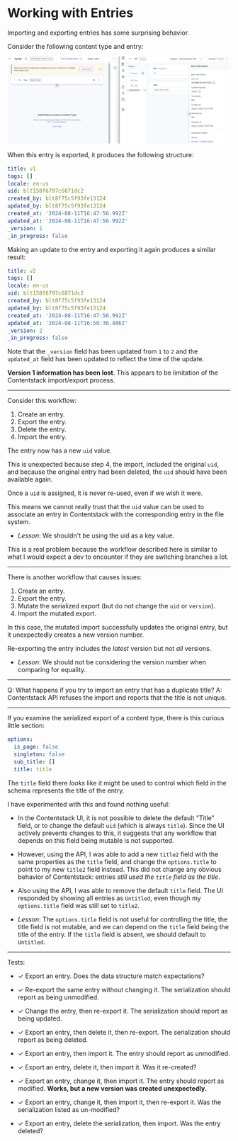 # Working with Entries

Importing and exporting entries has some surprising behavior.

Consider the following content type and entry:

![example content type and entry](type-and-entry.png)

When this entry is exported, it produces the following structure:

```yaml
title: v1
tags: []
locale: en-us
uid: blt158f6797c6871dc2
created_by: blt8f75c5f93fe13124
updated_by: blt8f75c5f93fe13124
created_at: '2024-08-11T16:47:56.992Z'
updated_at: '2024-08-11T16:47:56.992Z'
_version: 1
_in_progress: false
```

Making an update to the entry and exporting it again produces a similar result:

```yaml
title: v2
tags: []
locale: en-us
uid: blt158f6797c6871dc2
created_by: blt8f75c5f93fe13124
updated_by: blt8f75c5f93fe13124
created_at: '2024-08-11T16:47:56.992Z'
updated_at: '2024-08-11T16:50:36.486Z'
_version: 2
_in_progress: false
```

Note that the `_version` field has been updated from `1` to `2` and the
`updated_at` field has been updated to reflect the time of the update.

**Version 1 information has been lost**. This appears to be limitation of the
Contentstack import/export process.

---

Consider this workflow:

1. Create an entry.
2. Export the entry.
3. Delete the entry.
4. Import the entry.

The entry now has a new `uid` value.

This is unexpected because step 4, the import, included the original `uid`,
and because the original entry had been deleted, the `uid` should have been
available again.

Once a `uid` is assigned, it is never re-used, even if we wish it were.

This means we cannot really trust that the `uid` value can be used to
associate an entry in Contentstack with the corresponding entry in the
file system.

- _Lesson_: We shouldn't be using the uid as a key value.

This is a real problem because the workflow described here is similar to what
I would expect a dev to encounter if they are switching branches a lot.

---

There is another workflow that causes issues:

1. Create an entry.
2. Export the entry.
3. Mutate the serialized export (but do not change the `uid` or `version`).
4. Import the mutated export.

In this case, the mutated import successfully updates the original entry,
but it unexpectedly creates a new version number.

Re-exporting the entry includes the _latest_ version but not _all_ versions.

- _Lesson_: We should not be considering the version number when comparing
  for equality.

---

Q: What happens if you try to import an entry that has a duplicate title?
A: Contentstack API refuses the import and reports that the title is not unique.

---

If you examine the serialized export of a content type, there is this curious
little section:

```yaml
options:
  is_page: false
  singleton: false
  sub_title: []
  title: title
```

The `title` field there _looks_ like it might be used to control which field
in the schema represents the title of the entry.

I have experimented with this and found nothing useful:

- In the Contentstack UI, it is not possible to delete the default
  "Title" field, or to change the default `uid` (which is always `title`).
  Since the UI actively prevents changes to this, it suggests that any workflow
  that depends on this field being mutable is not supported.

- However, using the API, I was able to add a new `title2` field with the same
  properties as the `title` field, and change the `options.title` to point to
  my new `title2` field instead. This did not change any obvious behavior of
  Contentstack: entries _still used the `title` field as the title_.

- Also using the API, I was able to remove the default `title` field. The
  UI responded by showing all entries as `Untitled`, even though my
  `options.title` field was still set to `title2`.

- _Lesson_: The `options.title` field is not useful for controlling the title,
  the title field is not mutable, and we can depend on the `title` field being
  the title of the entry. If the `title` field is absent, we should default
  to `Untitled`.

---

Tests:

- ✓ Export an entry. Does the data structure match expectations?

- ✓ Re-export the same entry without changing it. The serialization should
  report as being unmodified.

- ✓ Change the entry, then re-export it. The serialization should report as
  being updated.

- ✓ Export an entry, then delete it, then re-export. The serialization should
  report as being deleted.

- ✓ Export an entry, then import it. The entry should report as unmodified.

- ✓ Export an entry, delete it, then import it. Was it re-created?

- ✓ Export an entry, change it, then import it. The entry should report as
  modified. **Works, but a new version was created unexpectedly.**

- ✓ Export an entry, change it, then import it, then re-export it. Was the
  serialization listed as un-modified?

- ✓ Export an entry, delete the serialization, then import. Was the
  entry deleted?
